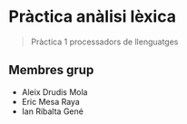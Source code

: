 # Pràctica anàlisi lèxica
> Pràctica 1 processadors de llenguatges

## Membres grup
- Aleix Drudis Mola
- Eric Mesa Raya
- Ian Ribalta Gené
